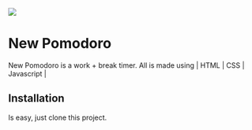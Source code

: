<img src="![⏱️ New_Pomodoro](https://github.com/Robodlan/new-pomodoro/assets/20174002/675e6bfd-68f0-415e-8e00-082452f37d04)
" />
# New Pomodoro
  New Pomodoro is a work + break timer. All is made using | HTML | CSS | Javascript |

## Installation
  Is easy, just clone this project.
